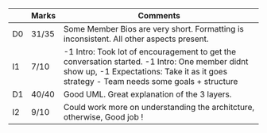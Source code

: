 |                |Marks                         |Comments                     |
|----------------|-------------------------------|-----------------------------|
|D0 | 31/35 | Some Member Bios are very short. Formatting is inconsistent. All other aspects present.            |
|I1 | 7/10 | -1 Intro: Took lot of encouragement to get the conversation started. -1 Intro: One member didnt show up, -1 Expectations: Take it as it goes strategy - Team needs some goals + structure          |
|D1 | 40/40 | Good UML. Great explanation of the 3 layers.            |
|I2 | 9/10 | Could work more on understanding the architcture, otherwise, Good job !          |

